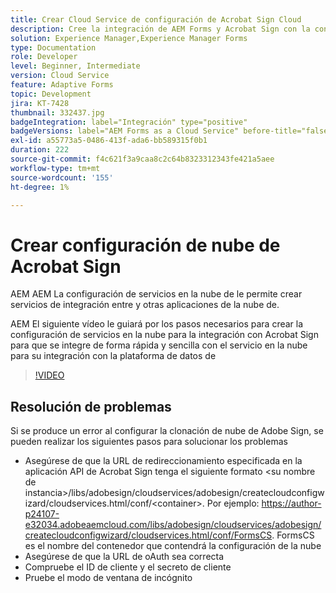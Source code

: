 ```yaml
---
title: Crear Cloud Service de configuración de Acrobat Sign Cloud
description: Cree la integración de AEM Forms y Acrobat Sign con la configuración de los servicios en la nube.
solution: Experience Manager,Experience Manager Forms
type: Documentation
role: Developer
level: Beginner, Intermediate
version: Cloud Service
feature: Adaptive Forms
topic: Development
jira: KT-7428
thumbnail: 332437.jpg
badgeIntegration: label="Integración" type="positive"
badgeVersions: label="AEM Forms as a Cloud Service" before-title="false"
exl-id: a55773a5-0486-413f-ada6-bb589315f0b1
duration: 222
source-git-commit: f4c621f3a9caa8c2c64b8323312343fe421a5aee
workflow-type: tm+mt
source-wordcount: '155'
ht-degree: 1%

---
```


# Crear configuración de nube de Acrobat Sign

AEM AEM La configuración de servicios en la nube de le permite crear servicios de integración entre y otras aplicaciones de la nube de.

AEM El siguiente vídeo le guiará por los pasos necesarios para crear la configuración de servicios en la nube para la integración con Acrobat Sign para que se integre de forma rápida y sencilla con el servicio en la nube para su integración con la plataforma de datos de

>[!VIDEO](https://video.tv.adobe.com/v/332437?quality=12&learn=on)

## Resolución de problemas

Si se produce un error al configurar la clonación de nube de Adobe Sign, se pueden realizar los siguientes pasos para solucionar los problemas
* Asegúrese de que la URL de redireccionamiento especificada en la aplicación API de Acrobat Sign tenga el siguiente formato
&lt;su nombre de instancia>/libs/adobesign/cloudservices/adobesign/createcloudconfigwizard/cloudservices.html/conf/&lt;container>.
Por ejemplo: https://author-p24107-e32034.adobeaemcloud.com/libs/adobesign/cloudservices/adobesign/createcloudconfigwizard/cloudservices.html/conf/FormsCS. FormsCS es el nombre del contenedor que contendrá la configuración de la nube
* Asegúrese de que la URL de oAuth sea correcta
* Compruebe el ID de cliente y el secreto de cliente
* Pruebe el modo de ventana de incógnito

